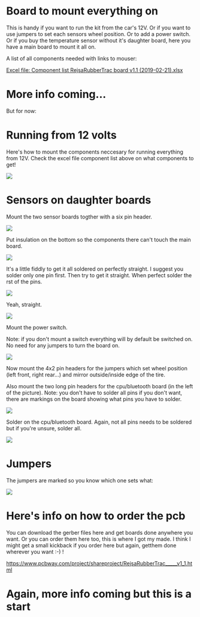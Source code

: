 # Board to mount everything on

This is handy if you want to run the kit from the car's 12V. Or if you want to use jumpers to set each sensors wheel position. Or to add a power switch. Or if you buy the temperature sensor without it's daughter board, here you have a main board to mount it all on.

A list of all components needed with links to mouser:

<a href="https://github.com/MagnusThome/RejsaRubberTrac/blob/master/pcb/Component%20list%20RejsaRubberTrac%20board%20v1.1%20(2019-02-21).xlsx">Excel file: Component list RejsaRubberTrac board v1.1 (2019-02-21).xlsx</a>

# More info coming...

But for now:

# Running from 12 volts

Here's how to mount the components neccesary for running everything from 12V. Check the excel file component list above on what components to get!

<img src="images/12V mounting.jpg">

# Sensors on daughter boards

Mount the two sensor boards togther with a six pin header.

<img src="images/daughterboards/00.jpg">

Put insulation on the bottom so the components there can't touch the main board.

<img src="images/daughterboards/01.jpg">

It's a little fiddly to get it all soldered on perfectly straight. I suggest you solder only one pin first. Then try to get it straight. When perfect solder the rst of the pins.

<img src="images/daughterboards/02.jpg">

Yeah, straight.

<img src="images/daughterboards/03.jpg">

Mount the power switch. 

Note: if you don't mount a switch everything will by default be switched on. No need for any jumpers to turn the board on.

<img src="images/daughterboards/04.jpg">

Now mount the 4x2 pin headers for the jumpers which set wheel position (left front, right rear...) and mirror outside/inside edge of the tire.

Also mount the two long pin headers for the cpu/bluetooth board (in the left of the picture). Note: you don't have to solder all pins if you don't want, there are markings on the board showing what pins you have to solder.

<img src="images/daughterboards/05.jpg">

Solder on the cpu/bluetooth board. Again, not all pins needs to be soldered but if you're unsure, solder all.

<img src="images/daughterboards/06.jpg">

# Jumpers

The jumpers are marked so you know which one sets what:

<img src="images/jumpers.jpg">


# Here's info on how to order the pcb

You can download the gerber files here and get boards done anywhere you want. Or you can order them here too, this is where I got my made. I think I might get a small kickback if you order here but again, getthem done wherever you want :-) !

https://www.pcbway.com/project/shareproject/RejsaRubberTrac_____v1_1.html

# Again, more info coming but this is a start
